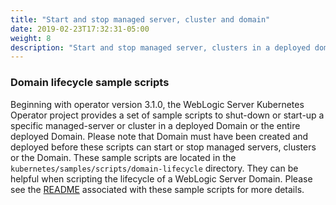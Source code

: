 ```yaml
---
title: "Start and stop managed server, cluster and domain"
date: 2019-02-23T17:32:31-05:00
weight: 8
description: "Start and stop managed server, clusters in a deployed domain and the entire deployed domain."
---
```


### Domain lifecycle sample scripts
Beginning with operator version 3.1.0, the WebLogic Server Kubernetes Operator project provides a set of sample scripts to shut-down or start-up a specific managed-server or cluster in a deployed Domain or the entire deployed Domain. Please note that Domain must have been created and deployed before these scripts can start or stop managed servers, clusters or the Domain. These sample scripts are located in the `kubernetes/samples/scripts/domain-lifecycle` directory. They can be helpful when scripting the lifecycle of a WebLogic Server Domain. Please see the [README](https://github.com/oracle/weblogic-kubernetes-operator/tree/master/kubernetes/samples/scripts/domain-lifecycle/README.md) associated with these sample scripts for more details.
